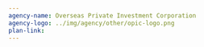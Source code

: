 ```yaml
---
agency-name: Overseas Private Investment Corporation
agency-logo: ../img/agency/other/opic-logo.png
plan-link:
---
```

